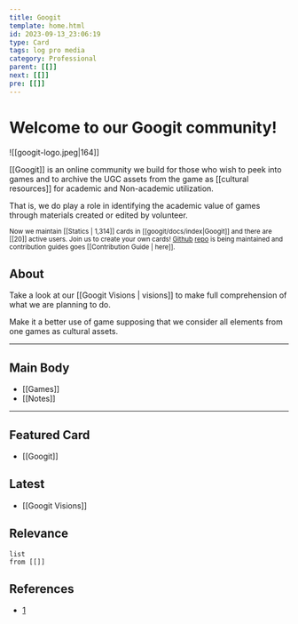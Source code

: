 ```yaml
---
title: Googit
template: home.html
id: 2023-09-13_23:06:19
type: Card
tags: log pro media
category: Professional
parent: [[]]
next: [[]]
pre: [[]]
---
```

# Welcome to our Googit  community!
<span class="float-left mr-2.5">![[googit-logo.jpeg|164]]</span>

<span>

[[Googit]] is an online community we build for those who wish to peek into games and to archive the UGC assets from the game as [[cultural resources]]  for academic and Non-academic utilization.
</span>

That is, we do play a role in identifying the academic value of games through materials created or edited by volunteer.
<p>

<sub class="">Now we maintain [[Statics | 1,314]] cards in [[googit/docs/index|Googit]] and there are [[20]] active users. </sub><sub>Join us to create your own cards! [Github](https://en.wikipedia.org/wiki/GitHub) [repo](https://github.com/talkbear/googit) is being maintained and contribution guides goes [[Contribution Guide | here]].</sub>

</p>


## About

Take a look at our [[Googit Visions | visions]] to make full comprehension of what we are planning to do.

Make it a better use of game supposing that we consider all elements from one games as cultural assets. 

---

## Main Body

- [[Games]]
- [[Notes]]

---

## Featured Card
- [[Googit]]

## Latest
- [[Googit Visions]]
## Relevance

```dataview
list
from [[]]
```

## References

- [1](https://ashi-yuri.hatenablog.com/entry/2022/12/10/012752)